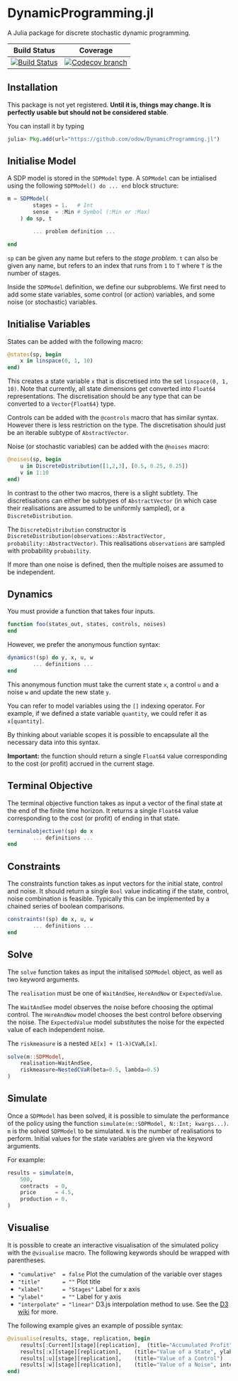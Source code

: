 # DynamicProgramming.jl

A Julia package for discrete stochastic dynamic programming.

| **Build Status** | **Coverage** |
|:--------------------:|:----------------:|
| [![Build Status][build-img]][build-url] | [![Codecov branch][codecov-img]][codecov-url]

[build-img]: https://travis-ci.org/odow/DynamicProgramming.jl.svg?branch=master
[build-url]: https://travis-ci.org/odow/DynamicProgramming.jl

[codecov-img]: https://codecov.io/github/odow/DynamicProgramming.jl/coverage.svg?branch=master
[codecov-url]: https://codecov.io/github/odow/DynamicProgramming.jl?branch=master

## Installation

This package is not yet registered. **Until it is, things may change. It is perfectly
usable but should not be considered stable**.

You can install it by typing

```julia
julia> Pkg.add(url="https://github.com/odow/DynamicProgramming.jl")
```

## Initialise Model

A SDP model is stored in the `SDPModel` type. A `SDPModel` can be intialised
using the following `SDPModel() do ... end` block structure:

```julia
m = SDPModel(
        stages = 1.   # Int
        sense  = :Min # Symbol (:Min or :Max)
    ) do sp, t

        ... problem definition ...

end
```

`sp` can be given any name but refers to the *stage problem*. `t` can also be
given any name, but refers to an index that runs from `1` to `T` where `T` is
the number of stages.

Inside the `SDPModel` definition, we define our subproblems. We first need to
add some state variables, some control (or action) variables, and some noise (or
     stochastic) variables.


## Initialise Variables

States can be added with the following macro:
```julia
@states(sp, begin
    x in linspace(0, 1, 10)
end)
```

This creates a state variable `x` that is discretised into the set
`linspace(0, 1, 10)`. Note that currently, all state dimensions get converted
into `Float64` representations. The discretisation should be any type that can
be converted to a `Vector{Float64}` type.

Controls can be added with the `@controls` macro that has similar syntax.
However there is less restriction on the type. The discretisation should just be
an iterable subtype of `AbstractVector`.

Noise (or stochastic variables) can be added with the `@noises` macro:

```julia
@noises(sp, begin
    u in DiscreteDistribution([1,2,3], [0.5, 0.25, 0.25])
    v in 1:10
end)
```

In contrast to the other two macros, there is a slight subtlety. The
discretisations can either be subtypes of `AbstractVector` (in which case their
    realisations are assumed to be uniformly sampled), or a `DiscreteDistribution`.

The `DiscreteDistribution` constructor is
`DiscreteDistribution(observations::AbstractVector, probability::AbstractVector)`.
This realisations `observations` are sampled with probability `probability`.

If more than one noise is defined, then the multiple noises are assumed to be
independent.

## Dynamics

You must provide a function that takes four inputs.

```julia
function foo(states_out, states, controls, noises)
end
```

However, we prefer the anonymous function syntax:
```julia
dynamics!(sp) do y, x, u, w
        ... definitions ...
end
```

This anonymous function must take the current state `x`,  a control `u` and a
noise `w` and update the new state `y`.

You can refer to model variables using the `[]` indexing operator. For example,
if we defined a state variable `quantity`, we could refer it as `x[quantity]`.

By thinking about variable scopes it is possible to encapsulate all the
necessary data into this syntax.

**Important:** the function should return a single `Float64` value corresponding
 to the cost (or profit) accrued in the current stage.

## Terminal Objective

The terminal objective function takes as input a vector of the final state at
the end of the finite time horizon. It returns a single `Float64` value
corresponding to the cost (or profit) of ending in that state.

```julia
terminalobjective!(sp) do x
        ... definitions ...
end
```

## Constraints

The constraints function takes as input vectors for the initial state, control
and noise. It should return a single `Bool` value indicating if the state,
control, noise combination is feasible. Typically this can be implemented by a
chained series of boolean comparisons.

```julia
constraints!(sp) do x, u, w
        ... definitions ...
end
```

## Solve

The `solve` function takes as input the initalised `SDPModel` object, as well as
 two keyword arguments.

The `realisation` must be one of `WaitAndSee`, `HereAndNow` or `ExpectedValue`.

The `WaitAndSee` model observes the noise before choosing the optimal control.
The `HereAndNow` model chooses the best control before observing the noise.
The `ExpectedValue` model substitutes the noise for the expected value of each
 independent noise.

The `riskmeasure` is a nested `λE[x] + (1-λ)CVaRᵦ[x]`.

```julia
solve(m::SDPModel,
    realisation=WaitAndSee,
    riskmeasure=NestedCVaR(beta=0.5, lambda=0.5)
)
```

## Simulate

Once a `SDPModel` has been solved, it is possible to simulate the performance of
 the policy using the function `simulate(m::SDPModel, N::Int; kwargs...)`.
`m` is the solved `SDPModel` to be simulated. `N` is the number of realisations
to perform. Initial values for the state variables are given via the keyword
arguments.

For example:

```julia
results = simulate(m,
    500,
    contracts  = 0,
    price      = 4.5,
    production = 0.
)
```

## Visualise

It is possible to create an interactive visualisation of the simulated policy
with the `@visualise` macro. The following keywords should be wrapped with
parentheses.
 - `"cumulative"  = false` Plot the cumulation of the variable over stages
 - `"title"       = ""` Plot title
 - `"xlabel"      = "Stages"` Label for x axis
 - `"ylabel"      = ""` Label for y axis
 - `"interpolate" = "linear"` D3.js interpolation method to use. See the [D3 wiki](https://github.com/d3/d3/wiki/SVG-Shapes#line_interpolate) for more.

The following example gives an example of possible syntax:
```julia
@visualise(results, stage, replication, begin
    results[:Current][stage][replication],  (title="Accumulated Profit", ylabel="Accumulated Profit (\$)", cumulative=true)
    results[:x][stage][replication],    (title="Value of a State", ylabel="Level")
    results[:u][stage][replication],    (title="Value of a Control")
    results[:w][stage][replication],    (title="Value of a Noise", interpolate="step")
end)
```
